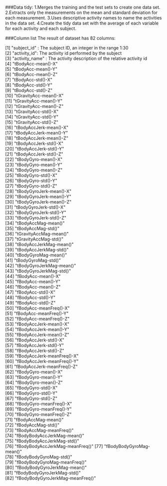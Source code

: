 ###Data tidy:
1.Merges the training and the test sets to create one data set.
2.Extracts only the measurements on the mean and standard deviation for each measurement. 
3.Uses descriptive activity names to name the activities in the data set.
4.Create the tidy data set with the average of each variable for each activity and each subject.

###Column list
The result of dataset has 82 columns: 

[1] "subject_id" : The subject ID, an integer in the range 1:30                    
 [2] "activity_id": The activity id performed by the subject                    
 [3] "activity_name" : The activity description of the relative activity id                 
 [4] "tBodyAcc-mean()-X"              
 [5] "tBodyAcc-mean()-Y"              
 [6] "tBodyAcc-mean()-Z"              
 [7] "tBodyAcc-std()-X"               
 [8] "tBodyAcc-std()-Y"               
 [9] "tBodyAcc-std()-Z"               
[10] "tGravityAcc-mean()-X"           
[11] "tGravityAcc-mean()-Y"           
[12] "tGravityAcc-mean()-Z"           
[13] "tGravityAcc-std()-X"            
[14] "tGravityAcc-std()-Y"            
[15] "tGravityAcc-std()-Z"            
[16] "tBodyAccJerk-mean()-X"          
[17] "tBodyAccJerk-mean()-Y"          
[18] "tBodyAccJerk-mean()-Z"          
[19] "tBodyAccJerk-std()-X"           
[20] "tBodyAccJerk-std()-Y"           
[21] "tBodyAccJerk-std()-Z"           
[22] "tBodyGyro-mean()-X"             
[23] "tBodyGyro-mean()-Y"             
[24] "tBodyGyro-mean()-Z"             
[25] "tBodyGyro-std()-X"              
[26] "tBodyGyro-std()-Y"              
[27] "tBodyGyro-std()-Z"              
[28] "tBodyGyroJerk-mean()-X"         
[29] "tBodyGyroJerk-mean()-Y"         
[30] "tBodyGyroJerk-mean()-Z"         
[31] "tBodyGyroJerk-std()-X"          
[32] "tBodyGyroJerk-std()-Y"          
[33] "tBodyGyroJerk-std()-Z"          
[34] "tBodyAccMag-mean()"             
[35] "tBodyAccMag-std()"              
[36] "tGravityAccMag-mean()"          
[37] "tGravityAccMag-std()"           
[38] "tBodyAccJerkMag-mean()"         
[39] "tBodyAccJerkMag-std()"          
[40] "tBodyGyroMag-mean()"            
[41] "tBodyGyroMag-std()"             
[42] "tBodyGyroJerkMag-mean()"        
[43] "tBodyGyroJerkMag-std()"         
[44] "fBodyAcc-mean()-X"              
[45] "fBodyAcc-mean()-Y"              
[46] "fBodyAcc-mean()-Z"              
[47] "fBodyAcc-std()-X"               
[48] "fBodyAcc-std()-Y"               
[49] "fBodyAcc-std()-Z"               
[50] "fBodyAcc-meanFreq()-X"          
[51] "fBodyAcc-meanFreq()-Y"          
[52] "fBodyAcc-meanFreq()-Z"          
[53] "fBodyAccJerk-mean()-X"          
[54] "fBodyAccJerk-mean()-Y"          
[55] "fBodyAccJerk-mean()-Z"          
[56] "fBodyAccJerk-std()-X"           
[57] "fBodyAccJerk-std()-Y"           
[58] "fBodyAccJerk-std()-Z"           
[59] "fBodyAccJerk-meanFreq()-X"      
[60] "fBodyAccJerk-meanFreq()-Y"      
[61] "fBodyAccJerk-meanFreq()-Z"      
[62] "fBodyGyro-mean()-X"             
[63] "fBodyGyro-mean()-Y"             
[64] "fBodyGyro-mean()-Z"             
[65] "fBodyGyro-std()-X"              
[66] "fBodyGyro-std()-Y"              
[67] "fBodyGyro-std()-Z"              
[68] "fBodyGyro-meanFreq()-X"         
[69] "fBodyGyro-meanFreq()-Y"         
[70] "fBodyGyro-meanFreq()-Z"         
[71] "fBodyAccMag-mean()"             
[72] "fBodyAccMag-std()"              
[73] "fBodyAccMag-meanFreq()"         
[74] "fBodyBodyAccJerkMag-mean()"     
[75] "fBodyBodyAccJerkMag-std()"      
[76] "fBodyBodyAccJerkMag-meanFreq()" 
[77] "fBodyBodyGyroMag-mean()"        
[78] "fBodyBodyGyroMag-std()"         
[79] "fBodyBodyGyroMag-meanFreq()"    
[80] "fBodyBodyGyroJerkMag-mean()"    
[81] "fBodyBodyGyroJerkMag-std()"     
[82] "fBodyBodyGyroJerkMag-meanFreq()"